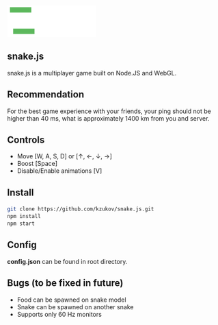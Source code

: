 ![snake.js](./assets/snake.gif)

## snake.js
snake.js is a multiplayer game built on Node.JS and WebGL.

## Recommendation

For the best game experience with your friends, your ping should not be higher than 40 ms, what is approximately 1400 km from you and server.

## Controls

- Move [W, A, S, D] or [↑, ←, ↓, →]
- Boost [Space]
- Disable/Enable animations [V]

## Install
```sh
git clone https://github.com/kzukov/snake.js.git
npm install
npm start
```

## Config

**config.json** can be found in root directory.

## Bugs (to be fixed in future)

- Food can be spawned on snake model
- Snake can be spawned on another snake
- Supports only 60 Hz monitors
